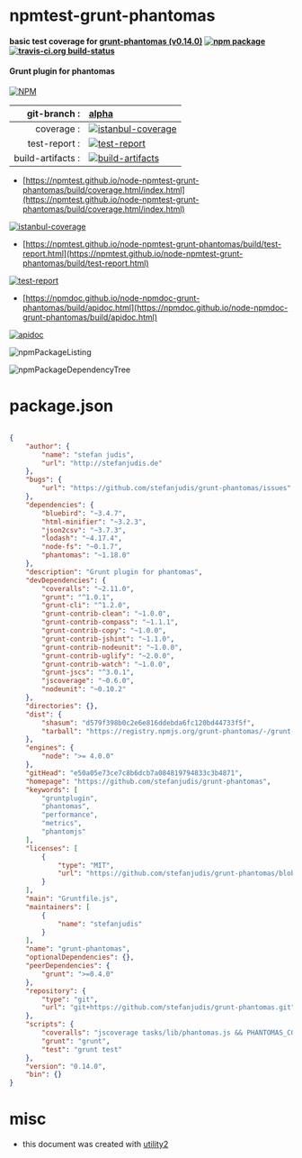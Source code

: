 # npmtest-grunt-phantomas

#### basic test coverage for  [grunt-phantomas (v0.14.0)](https://github.com/stefanjudis/grunt-phantomas)  [![npm package](https://img.shields.io/npm/v/npmtest-grunt-phantomas.svg?style=flat-square)](https://www.npmjs.org/package/npmtest-grunt-phantomas) [![travis-ci.org build-status](https://api.travis-ci.org/npmtest/node-npmtest-grunt-phantomas.svg)](https://travis-ci.org/npmtest/node-npmtest-grunt-phantomas)

#### Grunt plugin for phantomas

[![NPM](https://nodei.co/npm/grunt-phantomas.png?downloads=true&downloadRank=true&stars=true)](https://www.npmjs.com/package/grunt-phantomas)

| git-branch : | [alpha](https://github.com/npmtest/node-npmtest-grunt-phantomas/tree/alpha)|
|--:|:--|
| coverage : | [![istanbul-coverage](https://npmtest.github.io/node-npmtest-grunt-phantomas/build/coverage.badge.svg)](https://npmtest.github.io/node-npmtest-grunt-phantomas/build/coverage.html/index.html)|
| test-report : | [![test-report](https://npmtest.github.io/node-npmtest-grunt-phantomas/build/test-report.badge.svg)](https://npmtest.github.io/node-npmtest-grunt-phantomas/build/test-report.html)|
| build-artifacts : | [![build-artifacts](https://npmtest.github.io/node-npmtest-grunt-phantomas/glyphicons_144_folder_open.png)](https://github.com/npmtest/node-npmtest-grunt-phantomas/tree/gh-pages/build)|

- [https://npmtest.github.io/node-npmtest-grunt-phantomas/build/coverage.html/index.html](https://npmtest.github.io/node-npmtest-grunt-phantomas/build/coverage.html/index.html)

[![istanbul-coverage](https://npmtest.github.io/node-npmtest-grunt-phantomas/build/screenCapture.buildCi.browser.%252Ftmp%252Fbuild%252Fcoverage.lib.html.png)](https://npmtest.github.io/node-npmtest-grunt-phantomas/build/coverage.html/index.html)

- [https://npmtest.github.io/node-npmtest-grunt-phantomas/build/test-report.html](https://npmtest.github.io/node-npmtest-grunt-phantomas/build/test-report.html)

[![test-report](https://npmtest.github.io/node-npmtest-grunt-phantomas/build/screenCapture.buildCi.browser.%252Ftmp%252Fbuild%252Ftest-report.html.png)](https://npmtest.github.io/node-npmtest-grunt-phantomas/build/test-report.html)

- [https://npmdoc.github.io/node-npmdoc-grunt-phantomas/build/apidoc.html](https://npmdoc.github.io/node-npmdoc-grunt-phantomas/build/apidoc.html)

[![apidoc](https://npmdoc.github.io/node-npmdoc-grunt-phantomas/build/screenCapture.buildCi.browser.%252Ftmp%252Fbuild%252Fapidoc.html.png)](https://npmdoc.github.io/node-npmdoc-grunt-phantomas/build/apidoc.html)

![npmPackageListing](https://npmtest.github.io/node-npmtest-grunt-phantomas/build/screenCapture.npmPackageListing.svg)

![npmPackageDependencyTree](https://npmtest.github.io/node-npmtest-grunt-phantomas/build/screenCapture.npmPackageDependencyTree.svg)



# package.json

```json

{
    "author": {
        "name": "stefan judis",
        "url": "http://stefanjudis.de"
    },
    "bugs": {
        "url": "https://github.com/stefanjudis/grunt-phantomas/issues"
    },
    "dependencies": {
        "bluebird": "~3.4.7",
        "html-minifier": "~3.2.3",
        "json2csv": "~3.7.3",
        "lodash": "~4.17.4",
        "node-fs": "~0.1.7",
        "phantomas": "~1.18.0"
    },
    "description": "Grunt plugin for phantomas",
    "devDependencies": {
        "coveralls": "~2.11.0",
        "grunt": "^1.0.1",
        "grunt-cli": "^1.2.0",
        "grunt-contrib-clean": "~1.0.0",
        "grunt-contrib-compass": "~1.1.1",
        "grunt-contrib-copy": "~1.0.0",
        "grunt-contrib-jshint": "~1.1.0",
        "grunt-contrib-nodeunit": "~1.0.0",
        "grunt-contrib-uglify": "~2.0.0",
        "grunt-contrib-watch": "~1.0.0",
        "grunt-jscs": "^3.0.1",
        "jscoverage": "~0.6.0",
        "nodeunit": "~0.10.2"
    },
    "directories": {},
    "dist": {
        "shasum": "d579f398b0c2e6e816ddebda6fc120bd44733f5f",
        "tarball": "https://registry.npmjs.org/grunt-phantomas/-/grunt-phantomas-0.14.0.tgz"
    },
    "engines": {
        "node": ">= 4.0.0"
    },
    "gitHead": "e50a05e73ce7c8b6dcb7a084819794833c3b4871",
    "homepage": "https://github.com/stefanjudis/grunt-phantomas",
    "keywords": [
        "gruntplugin",
        "phantomas",
        "performance",
        "metrics",
        "phantomjs"
    ],
    "licenses": [
        {
            "type": "MIT",
            "url": "https://github.com/stefanjudis/grunt-phantomas/blob/master/LICENSE-MIT"
        }
    ],
    "main": "Gruntfile.js",
    "maintainers": [
        {
            "name": "stefanjudis"
        }
    ],
    "name": "grunt-phantomas",
    "optionalDependencies": {},
    "peerDependencies": {
        "grunt": ">=0.4.0"
    },
    "repository": {
        "type": "git",
        "url": "git+https://github.com/stefanjudis/grunt-phantomas.git"
    },
    "scripts": {
        "coveralls": "jscoverage tasks/lib/phantomas.js && PHANTOMAS_COV=1 nodeunit --reporter=lcov test/lib/phantomasTest.js | coveralls",
        "grunt": "grunt",
        "test": "grunt test"
    },
    "version": "0.14.0",
    "bin": {}
}
```



# misc
- this document was created with [utility2](https://github.com/kaizhu256/node-utility2)
